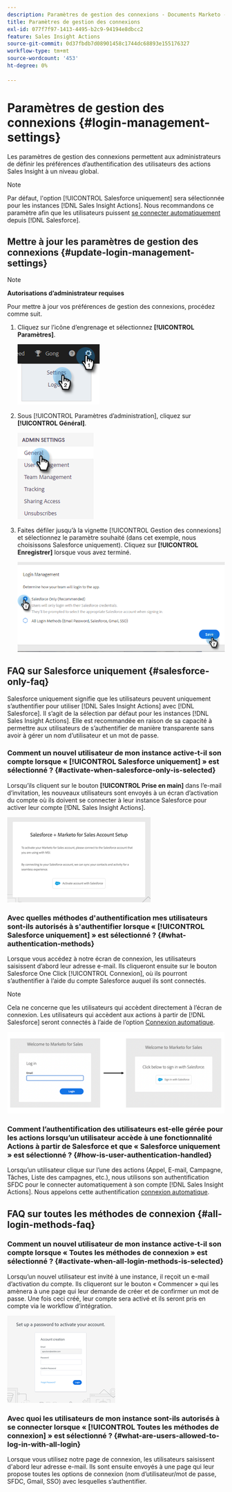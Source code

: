 ```yaml
---
description: Paramètres de gestion des connexions - Documents Marketo - Documentation du produit
title: Paramètres de gestion des connexions
exl-id: 077f7f97-1413-4495-b2c9-94194e8dbcc2
feature: Sales Insight Actions
source-git-commit: 0d37fbdb7d08901458c1744dc68893e155176327
workflow-type: tm+mt
source-wordcount: '453'
ht-degree: 0%

---
```


# Paramètres de gestion des connexions {#login-management-settings}

Les paramètres de gestion des connexions permettent aux administrateurs de définir les préférences d’authentification des utilisateurs des actions Sales Insight à un niveau global.

>[!NOTE]
>
>Par défaut, l&#39;option [!UICONTROL Salesforce uniquement] sera sélectionnée pour les instances [!DNL Sales Insight Actions]. Nous recommandons ce paramètre afin que les utilisateurs puissent [se connecter automatiquement](/help/marketo/product-docs/marketo-sales-insight/actions/admin/auto-login-from-salesforce.md) depuis [!DNL Salesforce].

## Mettre à jour les paramètres de gestion des connexions {#update-login-management-settings}

>[!NOTE]
>
>**Autorisations d’administrateur requises**

Pour mettre à jour vos préférences de gestion des connexions, procédez comme suit.

1. Cliquez sur l’icône d’engrenage et sélectionnez **[!UICONTROL Paramètres]**.

   ![](assets/login-management-settings-1.png)

1. Sous [!UICONTROL Paramètres d’administration], cliquez sur **[!UICONTROL Général]**.

   ![](assets/login-management-settings-2.png)

1. Faites défiler jusqu’à la vignette [!UICONTROL Gestion des connexions] et sélectionnez le paramètre souhaité (dans cet exemple, nous choisissons Salesforce uniquement). Cliquez sur **[!UICONTROL Enregistrer]** lorsque vous avez terminé.

   ![](assets/login-management-settings-3.png)

## FAQ sur Salesforce uniquement {#salesforce-only-faq}

Salesforce uniquement signifie que les utilisateurs peuvent uniquement s’authentifier pour utiliser [!DNL Sales Insight Actions] avec [!DNL Salesforce]. Il s’agit de la sélection par défaut pour les instances [!DNL Sales Insight Actions]. Elle est recommandée en raison de sa capacité à permettre aux utilisateurs de s’authentifier de manière transparente sans avoir à gérer un nom d’utilisateur et un mot de passe.

### Comment un nouvel utilisateur de mon instance active-t-il son compte lorsque « [!UICONTROL Salesforce uniquement] » est sélectionné ? {#activate-when-salesforce-only-is-selected}

Lorsqu’ils cliquent sur le bouton **[!UICONTROL Prise en main]** dans l’e-mail d’invitation, les nouveaux utilisateurs sont envoyés à un écran d’activation du compte où ils doivent se connecter à leur instance Salesforce pour activer leur compte [!DNL Sales Insight Actions].

![](assets/login-management-settings-4.png)

### Avec quelles méthodes d&#39;authentification mes utilisateurs sont-ils autorisés à s&#39;authentifier lorsque « [!UICONTROL Salesforce uniquement] » est sélectionné ? {#what-authentication-methods}

Lorsque vous accédez à notre écran de connexion, les utilisateurs saisissent d’abord leur adresse e-mail. Ils cliqueront ensuite sur le bouton Salesforce One Click [!UICONTROL Connexion], où ils pourront s’authentifier à l’aide du compte Salesforce auquel ils sont connectés.

>[!NOTE]
>
>Cela ne concerne que les utilisateurs qui accèdent directement à l’écran de connexion. Les utilisateurs qui accèdent aux actions à partir de [!DNL Salesforce] seront connectés à l’aide de l’option [Connexion automatique](/help/marketo/product-docs/marketo-sales-insight/actions/admin/auto-login-from-salesforce.md).

![](assets/login-management-settings-5.png)

### Comment l’authentification des utilisateurs est-elle gérée pour les actions lorsqu’un utilisateur accède à une fonctionnalité Actions à partir de Salesforce et que « Salesforce uniquement » est sélectionné ? {#how-is-user-authentication-handled}

Lorsqu’un utilisateur clique sur l’une des actions (Appel, E-mail, Campagne, Tâches, Liste des campagnes, etc.), nous utilisons son authentification SFDC pour le connecter automatiquement à son compte [!DNL Sales Insight Actions]. Nous appelons cette authentification [connexion automatique](/help/marketo/product-docs/marketo-sales-insight/actions/admin/auto-login-from-salesforce.md).

## FAQ sur toutes les méthodes de connexion {#all-login-methods-faq}

### Comment un nouvel utilisateur de mon instance active-t-il son compte lorsque « Toutes les méthodes de connexion » est sélectionné ? {#activate-when-all-login-methods-is-selected}

Lorsqu’un nouvel utilisateur est invité à une instance, il reçoit un e-mail d’activation du compte. Ils cliqueront sur le bouton « Commencer » qui les amènera à une page qui leur demande de créer et de confirmer un mot de passe. Une fois ceci créé, leur compte sera activé et ils seront pris en compte via le workflow d’intégration.

![](assets/login-management-settings-6.png)

### Avec quoi les utilisateurs de mon instance sont-ils autorisés à se connecter lorsque « [!UICONTROL Toutes les méthodes de connexion] » est sélectionné ? {#what-are-users-allowed-to-log-in-with-all-login}

Lorsque vous utilisez notre page de connexion, les utilisateurs saisissent d&#39;abord leur adresse e-mail. Ils sont ensuite envoyés à une page qui leur propose toutes les options de connexion (nom d’utilisateur/mot de passe, SFDC, Gmail, SSO) avec lesquelles s’authentifier.
